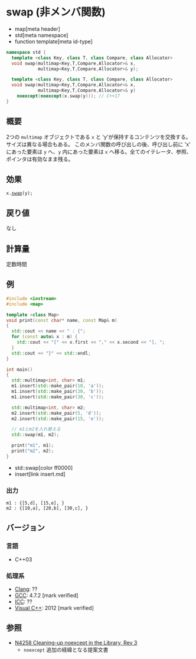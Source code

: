 # swap (非メンバ関数)
* map[meta header]
* std[meta namespace]
* function template[meta id-type]

```cpp
namespace std {
  template <class Key, class T, class Compare, class Allocator>
  void swap(multimap<Key,T,Compare,Allocator>& x,
            multimap<Key,T,Compare,Allocator>& y);

  template <class Key, class T, class Compare, class Allocator>
  void swap(multimap<Key,T,Compare,Allocator>& x,
            multimap<Key,T,Compare,Allocator>& y)
    noexcept(noexcept(x.swap(y))); // C++17
}
```

## 概要
2つの `multimap` オブジェクトである `x` と 'y'が保持するコンテンツを交換する。サイズは異なる場合もある。 
このメンバ関数の呼び出しの後、呼び出し前に 'x' にあった要素は `y` へ、`y` 内にあった要素は `x` へ移る。全てのイテレータ、参照、ポインタは有効なまま残る。


## 効果
`x.`[`swap`](swap.md)`(y);`


## 戻り値
なし


## 計算量
定数時間


## 例
```cpp example
#include <iostream>
#include <map>

template <class Map>
void print(const char* name, const Map& m)
{
  std::cout << name << " : {";
  for (const auto& x : m) {
    std::cout << "[" << x.first << "," << x.second << "], ";
  }
  std::cout << "}" << std::endl;
}

int main()
{
  std::multimap<int, char> m1;
  m1.insert(std::make_pair(10, 'a'));
  m1.insert(std::make_pair(20, 'b'));
  m1.insert(std::make_pair(30, 'c'));

  std::multimap<int, char> m2;
  m2.insert(std::make_pair(5, 'd'));
  m2.insert(std::make_pair(15, 'e'));

  // m1とm2を入れ替える
  std::swap(m1, m2);

  print("m1", m1);
  print("m2", m2);
}
```
* std::swap[color ff0000]
* insert[link insert.md]

### 出力
```
m1 : {[5,d], [15,e], }
m2 : {[10,a], [20,b], [30,c], }
```

## バージョン
### 言語
- C++03

### 処理系
- [Clang](/implementation.md#clang): ??
- [GCC](/implementation.md#gcc): 4.7.2 [mark verified]
- [ICC](/implementation.md#icc): ??
- [Visual C++](/implementation.md#visual_cpp): 2012 [mark verified]


## 参照
- [N4258 Cleaning-up noexcept in the Library, Rev 3](http://www.open-std.org/jtc1/sc22/wg21/docs/papers/2014/n4258.pdf)
    - `noexcept` 追加の経緯となる提案文書
